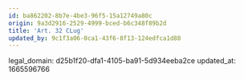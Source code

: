```yaml
---
id: ba862202-8b7e-4be3-96f5-15a12749a80c
origin: 9a3d2916-2529-4999-bced-b6c348f89b2d
title: 'Art. 32 CLug'
updated_by: 9c1f3a06-0ca1-43f6-8f13-124edfca1d88
---
```

legal_domain: d25b1f20-dfa1-4105-ba91-5d934eeba2ce
updated_at: 1665596766
